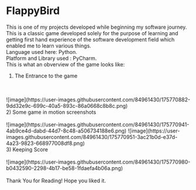 # FlappyBird
This is one of my projects developed while beginning my software journey. This is a classic game developed solely for the purpose of learning and getting first hand experience of the software development field which enabled me to learn various things.
<br>
Language used here: Python.
<br>
Platform and Library used : PyCharm.
<br>
This is what an obverview of the game looks like:
<br>
1) The Entrance to the game
<br>
<br>
![image](https://user-images.githubusercontent.com/84961430/175770882-9dd32e9c-699c-40a5-893c-86a0668c8b8c.png)
<br>
2) Some game in motion screenshots
<br>
<br>
![image](https://user-images.githubusercontent.com/84961430/175770941-4ab9ce4d-dabd-44d7-8c48-a506734188e6.png)
![image](https://user-images.githubusercontent.com/84961430/175770951-3ac21b0d-e37d-4a23-9823-668977008df8.png)
<br>
3) Keeping Score
<br>
<br>
![image](https://user-images.githubusercontent.com/84961430/175770980-b0432590-2298-4b17-be58-1fdaefa4b06a.png)
<br>
<br>
Thank You for Reading! Hope you liked it.
